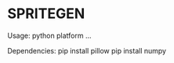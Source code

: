 # SPRITEGEN

Usage: python platform <img1> <w1> ...

Dependencies:
   pip install pillow
   pip install numpy
